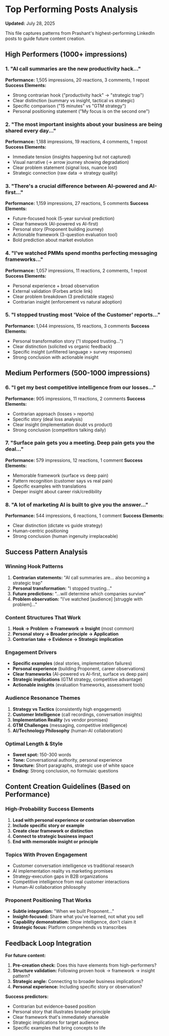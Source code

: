 # Top Performing Posts Analysis

**Updated:** July 28, 2025

This file captures patterns from Prashant's highest-performing LinkedIn posts to guide future content creation.

## High Performers (1000+ impressions)

### 1. "AI call summaries are the new productivity hack..." 
**Performance:** 1,505 impressions, 20 reactions, 3 comments, 1 repost
**Success Elements:**
- Strong contrarian hook ("productivity hack" → "strategic trap")
- Clear distinction (summary vs insight, tactical vs strategic)
- Specific comparison ("15 minutes" vs "GTM strategy")
- Personal positioning statement ("My focus is on the second one")

### 2. "The most important insights about your business are being shared every day..."
**Performance:** 1,188 impressions, 19 reactions, 4 comments, 1 repost  
**Success Elements:**
- Immediate tension (insights happening but not captured)
- Visual narrative (→ arrow journey showing degradation)
- Clear problem statement (signal loss, nuance lost)
- Strategic connection (raw data → strategy quality)

### 3. "There's a crucial difference between AI-powered and AI-first..."
**Performance:** 1,159 impressions, 27 reactions, 5 comments
**Success Elements:**
- Future-focused hook (5-year survival prediction) 
- Clear framework (AI-powered vs AI-first)
- Personal story (Proponent building journey)
- Actionable framework (3-question evaluation tool)
- Bold prediction about market evolution

### 4. "I've watched PMMs spend months perfecting messaging frameworks..."
**Performance:** 1,057 impressions, 11 reactions, 2 comments, 1 repost
**Success Elements:**
- Personal experience + broad observation
- External validation (Forbes article link)
- Clear problem breakdown (3 predictable stages)
- Contrarian insight (enforcement vs natural adoption)

### 5. "I stopped trusting most 'Voice of the Customer' reports..."
**Performance:** 1,044 impressions, 15 reactions, 3 comments
**Success Elements:**
- Personal transformation story ("I stopped trusting...")
- Clear distinction (solicited vs organic feedback)
- Specific insight (unfiltered language > survey responses)
- Strong conclusion with actionable insight

## Medium Performers (500-1000 impressions)

### 6. "I get my best competitive intelligence from our losses..."
**Performance:** 905 impressions, 11 reactions, 2 comments
**Success Elements:**
- Contrarian approach (losses > reports)
- Specific story (deal loss analysis)
- Clear insight (implementation doubt vs product)
- Strong conclusion (competitors talking daily)

### 7. "Surface pain gets you a meeting. Deep pain gets you the deal..."
**Performance:** 579 impressions, 12 reactions, 1 comment
**Success Elements:**
- Memorable framework (surface vs deep pain)
- Pattern recognition (customer says vs real pain)
- Specific examples with translations
- Deeper insight about career risk/credibility

### 8. "A lot of marketing AI is built to give you the answer..."
**Performance:** 544 impressions, 6 reactions, 1 comment
**Success Elements:**
- Clear distinction (dictate vs guide strategy)
- Human-centric positioning
- Strong conclusion (human ingenuity irreplaceable)

## Success Pattern Analysis

### Winning Hook Patterns
1. **Contrarian statements:** "AI call summaries are... also becoming a strategic trap"
2. **Personal transformation:** "I stopped trusting..." 
3. **Future predictions:** "...will determine which companies survive"
4. **Problem observation:** "I've watched [audience] [struggle with problem]..."

### Content Structures That Work
1. **Hook → Problem → Framework → Insight** (most common)
2. **Personal story → Broader principle → Application**
3. **Contrarian take → Evidence → Strategic implication**

### Engagement Drivers
- **Specific examples** (deal stories, implementation failures)
- **Personal experience** (building Proponent, career observations)
- **Clear frameworks** (AI-powered vs AI-first, surface vs deep pain)
- **Strategic implications** (GTM strategy, competitive advantage)
- **Actionable insights** (evaluation frameworks, assessment tools)

### Audience Resonance Themes
1. **Strategy vs Tactics** (consistently high engagement)
2. **Customer Intelligence** (call recordings, conversation insights)
3. **Implementation Reality** (vs vendor promises)
4. **GTM Challenges** (messaging, competitive intelligence)
5. **AI/Technology Philosophy** (human-AI collaboration)

### Optimal Length & Style
- **Sweet spot:** 150-300 words
- **Tone:** Conversational authority, personal experience
- **Structure:** Short paragraphs, strategic use of white space
- **Ending:** Strong conclusion, no formulaic questions

## Content Creation Guidelines (Based on Performance)

### High-Probability Success Elements
1. **Lead with personal experience or contrarian observation**
2. **Include specific story or example** 
3. **Create clear framework or distinction**
4. **Connect to strategic business impact**
5. **End with memorable insight or principle**

### Topics With Proven Engagement
- Customer conversation intelligence vs traditional research
- AI implementation reality vs marketing promises  
- Strategy-execution gaps in B2B organizations
- Competitive intelligence from real customer interactions
- Human-AI collaboration philosophy

### Proponent Positioning That Works
- **Subtle integration:** "When we built Proponent..." 
- **Insight-focused:** Share what you've learned, not what you sell
- **Capability demonstration:** Show intelligence, don't claim it
- **Strategic focus:** Platform comprehends vs transcribes

## Feedback Loop Integration

**For future content:**
1. **Pre-creation check:** Does this have elements from high-performers?
2. **Structure validation:** Following proven hook → framework → insight pattern?
3. **Strategic angle:** Connecting to broader business implications?
4. **Personal experience:** Including specific story or observation?

**Success predictors:**
- Contrarian but evidence-based position
- Personal story that illustrates broader principle  
- Clear framework that's immediately shareable
- Strategic implications for target audience
- Specific examples that bring concepts to life